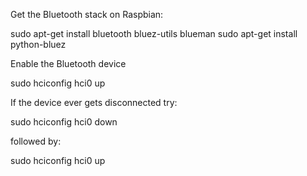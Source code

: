 Get the Bluetooth stack on Raspbian:

sudo apt-get install bluetooth bluez-utils blueman
sudo apt-get install python-bluez

Enable the Bluetooth device

sudo hciconfig hci0 up

If the device ever gets disconnected try:

sudo hciconfig hci0 down

followed by:

sudo hciconfig hci0 up
